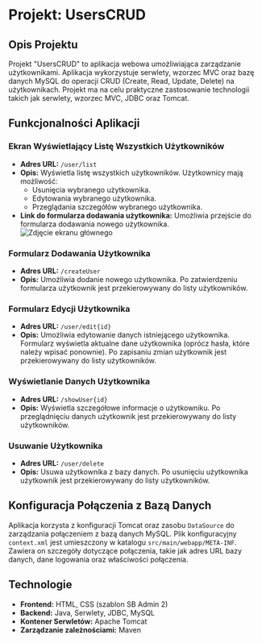 # Projekt: UsersCRUD

## Opis Projektu

Projekt "UsersCRUD" to aplikacja webowa umożliwiająca zarządzanie użytkownikami. Aplikacja wykorzystuje serwlety, wzorzec MVC oraz bazę danych MySQL do operacji CRUD (Create, Read, Update, Delete) na użytkownikach. Projekt ma na celu praktyczne zastosowanie technologii takich jak serwlety, wzorzec MVC, JDBC oraz Tomcat.

## Funkcjonalności Aplikacji

### Ekran Wyświetlający Listę Wszystkich Użytkowników
- **Adres URL:** `/user/list`
- **Opis:** Wyświetla listę wszystkich użytkowników. Użytkownicy mają możliwość:
  - Usunięcia wybranego użytkownika.
  - Edytowania wybranego użytkownika.
  - Przeglądania szczegółów wybranego użytkownika.
- **Link do formularza dodawania użytkownika:** Umożliwia przejście do formularza dodawania nowego użytkownika.
  ![Zdjęcie ekranu głównego](img/Screenshot_from_2025-03-17_18-36-06.png)
### Formularz Dodawania Użytkownika
- **Adres URL:** `/createUser`
- **Opis:** Umożliwia dodanie nowego użytkownika. Po zatwierdzeniu formularza użytkownik jest przekierowywany do listy użytkowników.

### Formularz Edycji Użytkownika
- **Adres URL:** `/user/edit{id}`
- **Opis:** Umożliwia edytowanie danych istniejącego użytkownika. Formularz wyświetla aktualne dane użytkownika (oprócz hasła, które należy wpisać ponownie). Po zapisaniu zmian użytkownik jest przekierowywany do listy użytkowników.

### Wyświetlanie Danych Użytkownika
- **Adres URL:** `/showUser{id}`
- **Opis:** Wyświetla szczegółowe informacje o użytkowniku. Po przeglądnięciu danych użytkownik jest przekierowywany do listy użytkowników.

### Usuwanie Użytkownika
- **Adres URL:** `/user/delete`
- **Opis:** Usuwa użytkownika z bazy danych. Po usunięciu użytkownika użytkownik jest przekierowywany do listy użytkowników.

## Konfiguracja Połączenia z Bazą Danych

Aplikacja korzysta z konfiguracji Tomcat oraz zasobu `DataSource` do zarządzania połączeniem z bazą danych MySQL. Plik konfiguracyjny `context.xml` jest umieszczony w katalogu `src/main/webapp/META-INF`. Zawiera on szczegóły dotyczące połączenia, takie jak adres URL bazy danych, dane logowania oraz właściwości połączenia.

## Technologie

- **Frontend:** HTML, CSS (szablon SB Admin 2)
- **Backend:** Java, Serwlety, JDBC, MySQL
- **Kontener Serwletów:** Apache Tomcat
- **Zarządzanie zależnościami:** Maven
